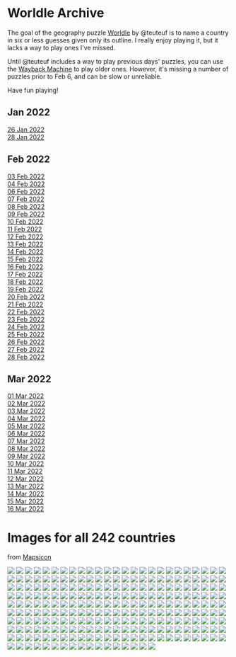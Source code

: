# Worldle Archive

The goal of the geography puzzle [Worldle](https://worldle.teuteuf.fr) by
@teuteuf is to name a country in six or less guesses given only its outline.
I really enjoy playing it, but it lacks a way to play ones I've missed.

Until @teuteuf includes a way to play previous days' puzzles, you can use the
[Wayback Machine](https://web.archive.org/web/*/https://worldle.teuteuf.fr/) to
play older ones. However, it's missing a number of puzzles prior to Feb 6, and
can be slow or unreliable.

Have fun playing!

## Jan 2022
[26 Jan 2022](https://web.archive.org/web/20220126132630/https://worldle.teuteuf.fr/)  
[28 Jan 2022](https://web.archive.org/web/20220128035411/https://worldle.teuteuf.fr/)

## Feb 2022
[03 Feb 2022](https://web.archive.org/web/20220203081015/https://worldle.teuteuf.fr/)  
[04 Feb 2022](https://web.archive.org/web/20220204042914/https://worldle.teuteuf.fr/)  
[06 Feb 2022](https://web.archive.org/web/20220206193615/https://worldle.teuteuf.fr/)  
[07 Feb 2022](https://web.archive.org/web/20220207135159/https://worldle.teuteuf.fr/)  
[08 Feb 2022](https://web.archive.org/web/20220208131124/https://worldle.teuteuf.fr/)  
[09 Feb 2022](https://web.archive.org/web/20220209171030/https://worldle.teuteuf.fr/)  
[10 Feb 2022](https://web.archive.org/web/20220210053612/https://worldle.teuteuf.fr/)  
[11 Feb 2022](https://web.archive.org/web/20220211134828/https://worldle.teuteuf.fr/)  
[12 Feb 2022](https://web.archive.org/web/20220212175633/https://worldle.teuteuf.fr/)  
[13 Feb 2022](https://web.archive.org/web/20220213142421/https://worldle.teuteuf.fr/)  
[14 Feb 2022](https://web.archive.org/web/20220214140137/https://worldle.teuteuf.fr/)  
[15 Feb 2022](https://web.archive.org/web/20220215162534/https://worldle.teuteuf.fr/)  
[16 Feb 2022](https://web.archive.org/web/20220216145643/https://worldle.teuteuf.fr/)  
[17 Feb 2022](https://web.archive.org/web/20220217163932/https://worldle.teuteuf.fr/)  
[18 Feb 2022](https://web.archive.org/web/20220218171349/https://worldle.teuteuf.fr/)  
[19 Feb 2022](https://web.archive.org/web/20220219140503/https://worldle.teuteuf.fr/)  
[20 Feb 2022](https://web.archive.org/web/20220220155207/https://worldle.teuteuf.fr/)  
[21 Feb 2022](https://web.archive.org/web/20220221170959/https://worldle.teuteuf.fr/)  
[22 Feb 2022](https://web.archive.org/web/20220222143802/https://worldle.teuteuf.fr/)  
[23 Feb 2022](https://web.archive.org/web/20220223155759/https://worldle.teuteuf.fr/)  
[24 Feb 2022](https://web.archive.org/web/20220224171345/https://worldle.teuteuf.fr/)  
[25 Feb 2022](https://web.archive.org/web/20220225153629/https://worldle.teuteuf.fr/)  
[26 Feb 2022](https://web.archive.org/web/20220226145207/https://worldle.teuteuf.fr/)  
[27 Feb 2022](https://web.archive.org/web/20220227171953/https://worldle.teuteuf.fr/)  
[28 Feb 2022](https://web.archive.org/web/20220228140034/https://worldle.teuteuf.fr/)

## Mar 2022
[01 Mar 2022](https://web.archive.org/web/20220301130210/https://worldle.teuteuf.fr/)  
[02 Mar 2022](https://web.archive.org/web/20220302152622/https://worldle.teuteuf.fr/)  
[03 Mar 2022](https://web.archive.org/web/20220303063908/https://worldle.teuteuf.fr/)  
[04 Mar 2022](https://web.archive.org/web/20220304122134/https://worldle.teuteuf.fr/)  
[05 Mar 2022](https://web.archive.org/web/20220305075806/https://worldle.teuteuf.fr/)  
[06 Mar 2022](https://web.archive.org/web/20220306153012/https://worldle.teuteuf.fr/)  
[07 Mar 2022](https://web.archive.org/web/20220307044528/https://worldle.teuteuf.fr/)  
[08 Mar 2022](https://web.archive.org/web/20220308142840/https://worldle.teuteuf.fr/)  
[09 Mar 2022](https://web.archive.org/web/20220309074954/https://worldle.teuteuf.fr/)  
[10 Mar 2022](https://web.archive.org/web/20220310180630/https://worldle.teuteuf.fr/)  
[11 Mar 2022](https://web.archive.org/web/20220311164109/https://worldle.teuteuf.fr/)  
[12 Mar 2022](https://web.archive.org/web/20220312000318/https://worldle.teuteuf.fr/)  
[13 Mar 2022](https://web.archive.org/web/20220313050247/https://worldle.teuteuf.fr/)  
[14 Mar 2022](https://web.archive.org/web/20220314010453/https://worldle.teuteuf.fr/)  
[15 Mar 2022](https://web.archive.org/web/20220315135641/https://worldle.teuteuf.fr/)  
[16 Mar 2022](https://web.archive.org/web/20220316135859/https://worldle.teuteuf.fr/)  

# Images for all 242 countries
from [Mapsicon](https://github.com/djaiss/mapsicon)

<style>
    .content img {
        background-color: #ccc;
        border: 1px solid;
        max-height: 6rem;
    }
</style>

![](images/017.svg)
![](images/099.svg)
![](images/051.svg)
![](images/185.svg)
![](images/195.svg)
![](images/137.svg)
![](images/112.svg)
![](images/113.svg)
![](images/085.svg)
![](images/032.svg)
![](images/200.svg)
![](images/103.svg)
![](images/031.svg)
![](images/230.svg)
![](images/149.svg)
![](images/129.svg)
![](images/139.svg)
![](images/183.svg)
![](images/214.svg)
![](images/016.svg)
![](images/204.svg)
![](images/132.svg)
![](images/237.svg)
![](images/023.svg)
![](images/198.svg)
![](images/009.svg)
![](images/074.svg)
![](images/166.svg)
![](images/144.svg)
![](images/083.svg)
![](images/108.svg)
![](images/179.svg)
![](images/089.svg)
![](images/147.svg)
![](images/159.svg)
![](images/138.svg)
![](images/218.svg)
![](images/071.svg)
![](images/001.svg)
![](images/091.svg)
![](images/102.svg)
![](images/027.svg)
![](images/191.svg)
![](images/061.svg)
![](images/172.svg)
![](images/048.svg)
![](images/145.svg)
![](images/151.svg)
![](images/217.svg)
![](images/055.svg)
![](images/004.svg)
![](images/169.svg)
![](images/063.svg)
![](images/021.svg)
![](images/152.svg)
![](images/118.svg)
![](images/005.svg)
![](images/003.svg)
![](images/229.svg)
![](images/093.svg)
![](images/019.svg)
![](images/116.svg)
![](images/171.svg)
![](images/162.svg)
![](images/039.svg)
![](images/156.svg)
![](images/239.svg)
![](images/101.svg)
![](images/119.svg)
![](images/078.svg)
![](images/224.svg)
![](images/090.svg)
![](images/206.svg)
![](images/030.svg)
![](images/242.svg)
![](images/105.svg)
![](images/123.svg)
![](images/125.svg)
![](images/014.svg)
![](images/225.svg)
![](images/223.svg)
![](images/226.svg)
![](images/193.svg)
![](images/080.svg)
![](images/189.svg)
![](images/068.svg)
![](images/106.svg)
![](images/044.svg)
![](images/131.svg)
![](images/175.svg)
![](images/056.svg)
![](images/182.svg)
![](images/148.svg)
![](images/008.svg)
![](images/082.svg)
![](images/025.svg)
![](images/133.svg)
![](images/114.svg)
![](images/070.svg)
![](images/110.svg)
![](images/232.svg)
![](images/141.svg)
![](images/076.svg)
![](images/222.svg)
![](images/043.svg)
![](images/143.svg)
![](images/146.svg)
![](images/065.svg)
![](images/037.svg)
![](images/180.svg)
![](images/047.svg)
![](images/197.svg)
![](images/181.svg)
![](images/127.svg)
![](images/207.svg)
![](images/010.svg)
![](images/173.svg)
![](images/066.svg)
![](images/209.svg)
![](images/011.svg)
![](images/174.svg)
![](images/157.svg)
![](images/140.svg)
![](images/054.svg)
![](images/045.svg)
![](images/161.svg)
![](images/187.svg)
![](images/046.svg)
![](images/094.svg)
![](images/092.svg)
![](images/050.svg)
![](images/136.svg)
![](images/111.svg)
![](images/142.svg)
![](images/121.svg)
![](images/212.svg)
![](images/153.svg)
![](images/007.svg)
![](images/150.svg)
![](images/079.svg)
![](images/126.svg)
![](images/057.svg)
![](images/134.svg)
![](images/170.svg)
![](images/024.svg)
![](images/165.svg)
![](images/215.svg)
![](images/220.svg)
![](images/201.svg)
![](images/160.svg)
![](images/087.svg)
![](images/234.svg)
![](images/163.svg)
![](images/188.svg)
![](images/227.svg)
![](images/040.svg)
![](images/013.svg)
![](images/109.svg)
![](images/064.svg)
![](images/058.svg)
![](images/196.svg)
![](images/060.svg)
![](images/062.svg)
![](images/194.svg)
![](images/190.svg)
![](images/035.svg)
![](images/104.svg)
![](images/177.svg)
![](images/176.svg)
![](images/213.svg)
![](images/052.svg)
![](images/155.svg)
![](images/049.svg)
![](images/098.svg)
![](images/084.svg)
![](images/117.svg)
![](images/184.svg)
![](images/236.svg)
![](images/026.svg)
![](images/130.svg)
![](images/128.svg)
![](images/235.svg)
![](images/042.svg)
![](images/238.svg)
![](images/199.svg)
![](images/231.svg)
![](images/069.svg)
![](images/006.svg)
![](images/072.svg)
![](images/088.svg)
![](images/221.svg)
![](images/020.svg)
![](images/100.svg)
![](images/041.svg)
![](images/216.svg)
![](images/095.svg)
![](images/164.svg)
![](images/154.svg)
![](images/120.svg)
![](images/205.svg)
![](images/022.svg)
![](images/115.svg)
![](images/178.svg)
![](images/122.svg)
![](images/053.svg)
![](images/107.svg)
![](images/208.svg)
![](images/075.svg)
![](images/124.svg)
![](images/203.svg)
![](images/240.svg)
![](images/219.svg)
![](images/002.svg)
![](images/192.svg)
![](images/077.svg)
![](images/081.svg)
![](images/029.svg)
![](images/167.svg)
![](images/012.svg)
![](images/015.svg)
![](images/168.svg)
![](images/241.svg)
![](images/158.svg)
![](images/096.svg)
![](images/233.svg)
![](images/038.svg)
![](images/073.svg)
![](images/033.svg)
![](images/135.svg)
![](images/211.svg)
![](images/034.svg)
![](images/086.svg)
![](images/028.svg)
![](images/097.svg)
![](images/067.svg)
![](images/018.svg)
![](images/036.svg)
![](images/059.svg)
![](images/210.svg)
![](images/228.svg)
![](images/186.svg)
![](images/202.svg)
